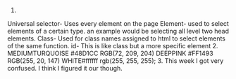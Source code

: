 
1.
Universal selector- Uses every element on the page
Element- used to select elements of a certain type. an example would be selecting all level two head elements.
Class- Used for class names assigned to html to select elements of the same function.
id- This is like class but a more specific element
2. MEDIUMTURQUOISE #48D1CC RGB(72, 209, 204)
DEEPPINK #FF1493 RGB(255, 20, 147)
WHITE#ffffff rgb(255, 255, 255);
3. This week I got very confused. I think I figured it our though.
